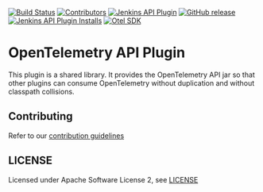 [![Build Status](https://ci.jenkins.io/job/Plugins/job/opentelemetry-api-plugin/job/main/badge/icon)](https://ci.jenkins.io/job/Plugins/job/opentelemetry-api-plugin/job/main/)
[![Contributors](https://img.shields.io/github/contributors/jenkinsci/opentelemetry-api-plugin.svg)](https://github.com/jenkinsci/opentelemetry-api-plugin/graphs/contributors)
[![Jenkins API Plugin](https://img.shields.io/jenkins/plugin/v/opentelemetry.svg)](https://plugins.jenkins.io/opentelemetry-api)
[![GitHub release](https://img.shields.io/github/release/jenkinsci/opentelemetry-api-plugin.svg?label=changelog)](https://github.com/jenkinsci/opentelemetry-api-plugin/releases/latest)
[![Jenkins API Plugin Installs](https://img.shields.io/jenkins/plugin/i/opentelemetry-api.svg?color=blue)](https://plugins.jenkins.io/opentelemetry-api)
[![Otel SDK](https://img.shields.io/badge/otel--sdk-1.40.0-blue?style=flat&logo=opentelemetry)](https://github.com/open-telemetry/opentelemetry-java/releases/tag/v1.40.0)

# OpenTelemetry API Plugin

This plugin is a shared library. It provides the OpenTelemetry API jar so that other plugins can consume OpenTelemetry 
without duplication and without classpath collisions.

## Contributing

Refer to our [contribution guidelines](https://github.com/jenkinsci/.github/blob/master/CONTRIBUTING.md)

## LICENSE

Licensed under Apache Software License 2, see [LICENSE](LICENSE)
